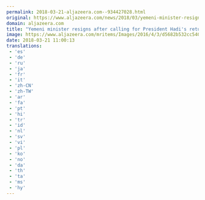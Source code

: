 ```yaml
---
permalink: 2018-03-21-aljazeera.com--934427028.html
original: https://www.aljazeera.com/news/2018/03/yemeni-minister-resigns-calling-president-hadi-return-180321072909844.html
domain: aljazeera.com
title: "Yemeni minister resigns after calling for President Hadi's return"
image: https://www.aljazeera.com/mritems/Images/2016/4/3/d5682b532cc540a8bbd6632c8a3aedfd_18.jpg
date: 2018-03-21 11:00:13
translations: 
 - 'es'
 - 'de'
 - 'ru'
 - 'ja'
 - 'fr'
 - 'it'
 - 'zh-CN'
 - 'zh-TW'
 - 'ar'
 - 'fa'
 - 'pt'
 - 'hi'
 - 'tr'
 - 'id'
 - 'nl'
 - 'sv'
 - 'vi'
 - 'pl'
 - 'ko'
 - 'no'
 - 'da'
 - 'th'
 - 'ta'
 - 'ms'
 - 'hy'
---
```


